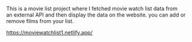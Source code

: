 This is a movie list project where I fetched movie watch list data from          
an external API and then display the data on the website. you can add or remove films from your list.                                                           
 
https://moviewatchlist1.netlify.app/      
